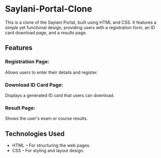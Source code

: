 # Saylani-Portal-Clone
This is a clone of the Saylani Portal, built using HTML and CSS. It features a simple yet functional design, providing users with a registration form, an ID card download page, and a results page.

## Features
### Registration Page: 
Allows users to enter their details and register.
### Download ID Card Page: 
Displays a generated ID card that users can download.
### Result Page: 
Shows the user's exam or course results.

## Technologies Used
- HTML – For structuring the web pages.
- CSS – For styling and layout design.
